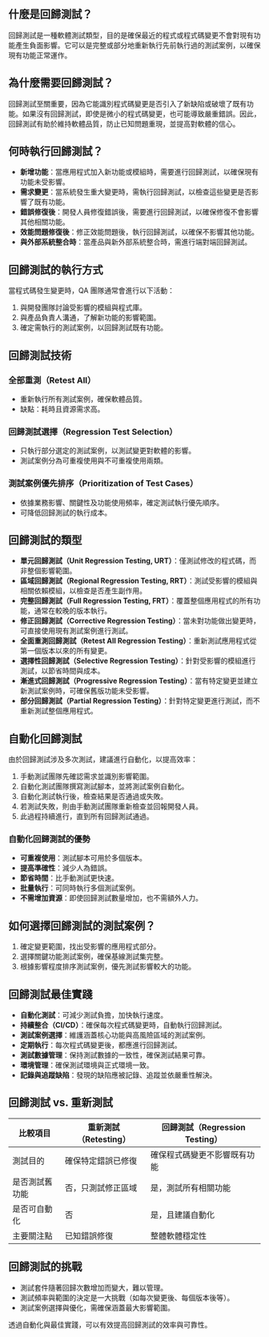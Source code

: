 ## 什麼是回歸測試？
回歸測試是一種軟體測試類型，目的是確保最近的程式或程式碼變更不會對現有功能產生負面影響。它可以是完整或部分地重新執行先前執行過的測試案例，以確保現有功能正常運作。

## 為什麼需要回歸測試？
回歸測試至關重要，因為它能識別程式碼變更是否引入了新缺陷或破壞了既有功能。如果沒有回歸測試，即使是微小的程式碼變更，也可能導致嚴重錯誤。因此，回歸測試有助於維持軟體品質，防止已知問題重現，並提高對軟體的信心。

## 何時執行回歸測試？
- **新增功能**：當應用程式加入新功能或模組時，需要進行回歸測試，以確保現有功能未受影響。
- **需求變更**：當系統發生重大變更時，需執行回歸測試，以檢查這些變更是否影響了既有功能。
- **錯誤修復後**：開發人員修復錯誤後，需要進行回歸測試，以確保修復不會影響其他相關功能。
- **效能問題修復後**：修正效能問題後，執行回歸測試，以確保不影響其他功能。
- **與外部系統整合時**：當產品與新外部系統整合時，需進行端對端回歸測試。

## 回歸測試的執行方式
當程式碼發生變更時，QA 團隊通常會進行以下活動：
1. 與開發團隊討論受影響的模組與程式庫。
2. 與產品負責人溝通，了解新功能的影響範圍。
3. 確定需執行的測試案例，以回歸測試既有功能。

## 回歸測試技術
### **全部重測（Retest All）**
- 重新執行所有測試案例，確保軟體品質。
- 缺點：耗時且資源需求高。

### **回歸測試選擇（Regression Test Selection）**
- 只執行部分選定的測試案例，以測試變更對軟體的影響。
- 測試案例分為可重複使用與不可重複使用兩類。

### **測試案例優先排序（Prioritization of Test Cases）**
- 依據業務影響、關鍵性及功能使用頻率，確定測試執行優先順序。
- 可降低回歸測試的執行成本。

## 回歸測試的類型
- **單元回歸測試（Unit Regression Testing, URT）**：僅測試修改的程式碼，而非整個影響範圍。
- **區域回歸測試（Regional Regression Testing, RRT）**：測試受影響的模組與相關依賴模組，以檢查是否產生副作用。
- **完整回歸測試（Full Regression Testing, FRT）**：覆蓋整個應用程式的所有功能，通常在較晚的版本執行。
- **修正回歸測試（Corrective Regression Testing）**：當未對功能做出變更時，可直接使用現有測試案例進行測試。
- **全面重測回歸測試（Retest All Regression Testing）**：重新測試應用程式從第一個版本以來的所有變更。
- **選擇性回歸測試（Selective Regression Testing）**：針對受影響的模組進行測試，以節省時間與成本。
- **漸進式回歸測試（Progressive Regression Testing）**：當有特定變更並建立新測試案例時，可確保舊版功能未受影響。
- **部分回歸測試（Partial Regression Testing）**：針對特定變更進行測試，而不重新測試整個應用程式。

## 自動化回歸測試
由於回歸測試涉及多次測試，建議進行自動化，以提高效率：
1. 手動測試團隊先確認需求並識別影響範圍。
2. 自動化測試團隊撰寫測試腳本，並將測試案例自動化。
3. 自動化測試執行後，檢查結果是否通過或失敗。
4. 若測試失敗，則由手動測試團隊重新檢查並回報開發人員。
5. 此過程持續進行，直到所有回歸測試通過。

### **自動化回歸測試的優勢**
- **可重複使用**：測試腳本可用於多個版本。
- **提高準確性**：減少人為錯誤。
- **節省時間**：比手動測試更快速。
- **批量執行**：可同時執行多個測試案例。
- **不需增加資源**：即使回歸測試數量增加，也不需額外人力。

## 如何選擇回歸測試的測試案例？
1. 確定變更範圍，找出受影響的應用程式部分。
2. 選擇關鍵功能測試案例，確保基線測試集完整。
3. 根據影響程度排序測試案例，優先測試影響較大的功能。

## 回歸測試最佳實踐
- **自動化測試**：可減少測試負擔，加快執行速度。
- **持續整合（CI/CD）**：確保每次程式碼變更時，自動執行回歸測試。
- **測試案例選擇**：維護涵蓋核心功能與高風險區域的測試案例。
- **定期執行**：每次程式碼變更後，都應進行回歸測試。
- **測試數據管理**：保持測試數據的一致性，確保測試結果可靠。
- **環境管理**：確保測試環境與正式環境一致。
- **記錄與追蹤缺陷**：發現的缺陷應被記錄、追蹤並依嚴重性解決。

## 回歸測試 vs. 重新測試
| 比較項目 | 重新測試（Retesting） | 回歸測試（Regression Testing） |
|----------|-----------------|----------------------|
| 測試目的 | 確保特定錯誤已修復 | 確保程式碼變更不影響既有功能 |
| 是否測試舊功能 | 否，只測試修正區域 | 是，測試所有相關功能 |
| 是否可自動化 | 否 | 是，且建議自動化 |
| 主要關注點 | 已知錯誤修復 | 整體軟體穩定性 |

## 回歸測試的挑戰
- 測試套件隨著回歸次數增加而變大，難以管理。
- 測試頻率與範圍的決定是一大挑戰（如每次變更後、每個版本後等）。
- 測試案例選擇與優化，需確保涵蓋最大影響範圍。

透過自動化與最佳實踐，可以有效提高回歸測試的效率與可靠性。
